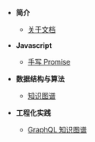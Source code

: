 
- **简介**
  * [关于文档](README.md)

- **Javascript**
  * [手写 Promise](promise.md)

- **数据结构与算法**
  * [知识图谱](DataStructureAndAlgorithm.md)

- **工程化实践**
  * [GraphQL 知识图谱](graphql.md)
